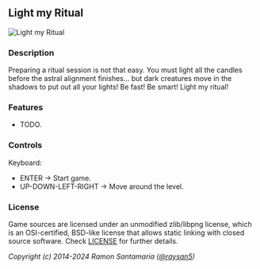 ## Light my Ritual

![Light my Ritual](screenshots/screenshot000.png "Light my Ritual")

### Description

Preparing a ritual session is not that easy. You must light all the candles before the astral alignment finishes... but dark creatures move in the shadows to put out all your lights! Be fast! Be smart! Light my ritual!

### Features

 - TODO.

### Controls

Keyboard:
 - ENTER -> Start game.
 - UP-DOWN-LEFT-RIGHT -> Move around the level.

### License

Game sources are licensed under an unmodified zlib/libpng license, which is an OSI-certified, BSD-like license that allows static linking with closed source software. Check [LICENSE](LICENSE) for further details.

*Copyright (c) 2014-2024 Ramon Santamaria ([@raysan5](https://github.com/raysan5))*